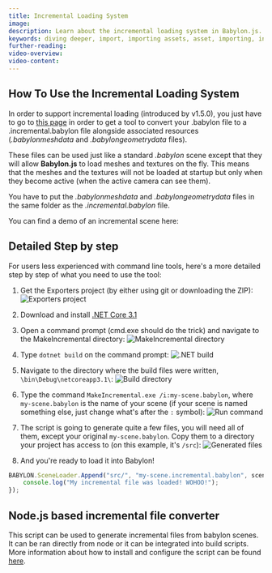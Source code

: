 ```yaml
---
title: Incremental Loading System
image: 
description: Learn about the incremental loading system in Babylon.js.
keywords: diving deeper, import, importing assets, asset, importing, incremental load
further-reading:
video-overview:
video-content:
---
```


## How To Use the Incremental Loading System

In order to support incremental loading (introduced by v1.5.0), you just have to go to [this page](https://github.com/BabylonJS/Exporters/tree/master/Tools/MakeIncremental) in order to get a tool to convert your .babylon file to a .incremental.babylon file alongside associated resources (_.babylonmeshdata_ and _.babylongeometrydata_ files).

These files can be used just like a standard _.babylon_ scene except that they will allow **Babylon.js** to load meshes and textures on the fly. This means that the meshes and the textures will not be loaded at startup but only when they become active (when the active camera can see them).

You have to put the _.babylonmeshdata_ and _.babylongeometrydata_ files in the same folder as the _.incremental.babylon_ file.

You can find a demo of an incremental scene here: <Playground id="#JA1ND3#84" title="Incremental Loading Example" description="Simple Example of incremental loading assets." image="/img/playgroundsAndNMEs/features/divingDeeperIncrementalLoading1.jpg"/>

## Detailed Step by step
For users less experienced with command line tools, here's a more detailed step by step of what you need to use the tool:

1. Get the Exporters project (by either using git or downloading the ZIP):
![Exporters project](/img/importers/incremental_loading/incr_step_1.png "Babylon.js Exporters project")

2. Download and install [.NET Core 3.1](https://dotnet.microsoft.com/en-us/download/dotnet/3.1)

3. Open a command prompt (cmd.exe should do the trick) and navigate to the MakeIncremental directory:
![MakeIncremental directory](/img/importers/incremental_loading/incr_step_3.png "Navigating to the MakeIncremental directory")

4. Type `dotnet build` on the command prompt:
![.NET build](/img/importers/incremental_loading/incr_step_4.png "Building the project")

5. Navigate to the directory where the build files were written, `\bin\Debug\netcoreapp3.1\`:
![Build directory](/img/importers/incremental_loading/incr_step_5.png "Navigating to the build directory")

6. Type the command `MakeIncremental.exe /i:my-scene.babylon`, where `my-scene.babylon` is the name of your scene (if your scene is named something else, just change what's after the `:` symbol):
![Run command](/img/importers/incremental_loading/incr_step_6.png "Running the MakeIncremental command")

7. The script is going to generate quite a few files, you will need all of them, except your original `my-scene.babylon`. Copy them to a directory your project has access to (on this example, it's `/src`):
![Generated files](/img/importers/incremental_loading/incr_step_7.png "Files generated by the MakeIncremental command")

8. And you're ready to load it into Babylon!
```javascript
BABYLON.SceneLoader.Append("src/", "my-scene.incremental.babylon", scene, function() {
    console.log("My incremental file was loaded! WOHOO!");
});
```

## Node.js based incremental file converter
This script can be used to generate incremental files from babylon scenes. It can be ran directly from node or it can be integrated into build scripts. More information about how to install and configure the script can be found [here](https://www.npmjs.com/package/babylonjs-make-incremental).
